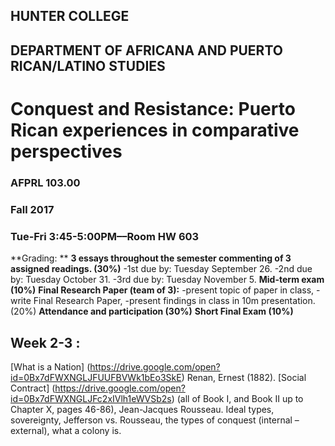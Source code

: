 ## HUNTER COLLEGE
## DEPARTMENT OF AFRICANA AND PUERTO RICAN/LATINO STUDIES
# Conquest and Resistance: Puerto Rican experiences in comparative perspectives
### AFPRL 103.00
### Fall 2017
### Tue-Fri 3:45-5:00PM––Room HW 603



**Grading: **
**3 essays throughout the semester commenting of 3 assigned readings. (30%)**
   -1st due by: Tuesday September 26. 
   -2nd due by: Tuesday October 31.
   -3rd due by: Tuesday November 5. 
**Mid-term exam (10%)**
**Final Research Paper (team of 3):**
-present topic of paper in class, 
-write Final Research Paper, 
-present findings in class in 10m presentation. (20%)
**Attendance and participation (30%)**
**Short Final Exam (10%)**

## Week 2-3 : ##      
[What is a Nation] (https://drive.google.com/open?id=0Bx7dFWXNGLJFUUFBVWk1bEo3SkE) Renan, Ernest (1882). 
[Social Contract] (https://drive.google.com/open?id=0Bx7dFWXNGLJFc2xIVlh1eWVSb2s) (all of Book I, and Book II up to Chapter X, pages 46-86), Jean-Jacques Rousseau. 
Ideal types, sovereignty, Jefferson vs. Rousseau, the types of conquest (internal – external), what a colony is. 

